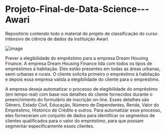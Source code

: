 # Projeto-Final-de-Data-Science---Awari
Repositório contendo todo o material do projeto de classificação do curso intensivo de ciência de dados da instituição Awari.

![image](https://user-images.githubusercontent.com/70763447/179096731-7bbe6751-ad22-421e-b67a-4f8ab4a30833.png)

Prever a elegibilidade do empréstimo para a empresa Dream Housing Finance. A empresa Dream Housing Finance lida com todos os tipos de empréstimos à habitação. Eles estão presentes em todas as áreas urbanas, semi-urbanas e rurais. O cliente solicita primeiro o empréstimo à habitação e depois essa empresa valida a elegibilidade do cliente para o empréstimo.

A empresa deseja automatizar o processo de elegibilidade do empréstimo (em tempo real) com base nos detalhes do cliente fornecidos durante o preenchimento do formulário de inscrição on-line. Esses detalhes são Gênero, Estado Civil, Educação, Número de Dependentes, Renda, Valor do Empréstimo, Histórico de Crédito e outros. Para automatizar esse processo, eles forneceram um conjunto de dados para identificar os segmentos de clientes qualificados para o valor do empréstimo, para que possam segmentar especificamente esses clientes.
